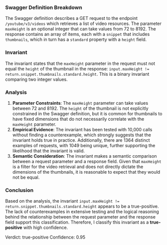 ### Swagger Definition Breakdown
The Swagger definition describes a GET request to the endpoint `/youtube/v3/videos` which retrieves a list of video resources. The parameter `maxHeight` is an optional integer that can take values from 72 to 8192. The response contains an array of items, each with a `snippet` that includes `thumbnails`, which in turn has a `standard` property with a `height` field.

### Invariant
The invariant states that the `maxHeight` parameter in the request must not equal the `height` of the thumbnail in the response: `input.maxHeight != return.snippet.thumbnails.standard.height`. This is a binary invariant comparing two integer values.

### Analysis
1. **Parameter Constraints**: The `maxHeight` parameter can take values between 72 and 8192. The `height` of the thumbnail is not explicitly constrained in the Swagger definition, but it is common for thumbnails to have fixed dimensions that do not necessarily correlate with the `maxHeight` parameter.
2. **Empirical Evidence**: The invariant has been tested with 10,000 calls without finding a counterexample, which strongly suggests that the invariant holds true in practice. Additionally, there are 1364 distinct examples of requests, with 1049 being unique, further supporting the likelihood that the invariant is valid.
3. **Semantic Consideration**: The invariant makes a semantic comparison between a request parameter and a response field. Given that `maxHeight` is a filter for the video retrieval and does not directly dictate the dimensions of the thumbnails, it is reasonable to expect that they would not be equal.

### Conclusion
Based on the analysis, the invariant `input.maxHeight != return.snippet.thumbnails.standard.height` appears to be a true-positive. The lack of counterexamples in extensive testing and the logical reasoning behind the relationship between the request parameter and the response field support this classification. Therefore, I classify this invariant as a **true-positive** with high confidence.

Verdict: true-positive
Confidence: 0.95
